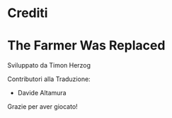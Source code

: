 # Crediti

# The Farmer Was Replaced

Sviluppato da Timon Herzog

Contributori alla Traduzione:

- Davide Altamura 

Grazie per aver giocato!